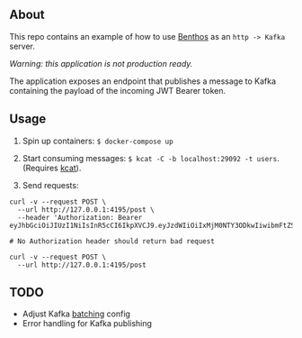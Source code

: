 ## About

This repo contains an example of how to use [Benthos](https://www.benthos.dev/) as an `http -> Kafka` server.

_Warning: this application is not production ready._

The application exposes an endpoint that publishes a message to Kafka containing the payload of the incoming JWT Bearer token.

## Usage

1. Spin up containers: `$ docker-compose up`

2. Start consuming messages: `$ kcat -C -b localhost:29092 -t users`. (Requires [kcat](https://github.com/edenhill/kcat)).

3. Send requests:

```
curl -v --request POST \
  --url http://127.0.0.1:4195/post \
  --header 'Authorization: Bearer eyJhbGciOiJIUzI1NiIsInR5cCI6IkpXVCJ9.eyJzdWIiOiIxMjM0NTY3ODkwIiwibmFtZSI6IkpvaG4gRG9lIiwiaWF0IjoxNTE2MjM5MDIyfQ.SflKxwRJSMeKKF2QT4fwpMeJf36POk6yJV_adQssw5c'

# No Authorization header should return bad request

curl -v --request POST \
  --url http://127.0.0.1:4195/post
```

## TODO

- Adjust Kafka [batching](https://www.benthos.dev/docs/components/outputs/kafka#batching) config
- Error handling for Kafka publishing
